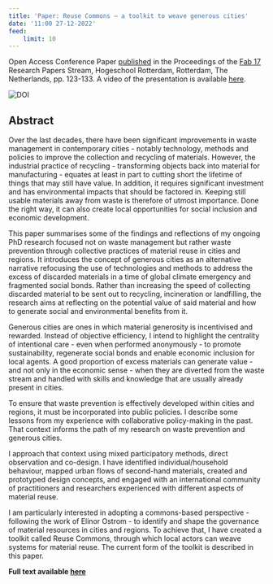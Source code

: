 ```yaml
---
title: 'Paper: Reuse Commons – a toolkit to weave generous cities'
date: '11:00 27-12-2022'
feed:
    limit: 10
---
```


Open Access Conference Paper [published](https://zenodo.org/record/7432153#.Y6rB8fej-V4) in the Proceedings of the [Fab 17](https://fab17.fabevent.org/) Research Papers Stream, Hogeschool Rotterdam, Rotterdam, The Netherlands, pp. 123-133. A video of the presentation is available [here](https://youtu.be/9FffmnQeZCU).

![DOI](https://zenodo.org/badge/DOI/10.5281/zenodo.7432153.svg)

## Abstract
Over the last decades, there have been significant improvements in waste management in contemporary cities - notably technology, methods and policies to improve the collection and recycling of materials. However, the industrial practice of recycling - transforming objects back into material for manufacturing - equates at least in part to cutting short the lifetime of things that may still have value. In addition, it requires significant investment and has environmental impacts that should be factored in. Keeping still usable materials away from waste is therefore of utmost importance. Done the right way, it can also create local opportunities for social inclusion and economic development.

This paper summarises some of the findings and reflections of my ongoing PhD research focused not on waste management but rather waste prevention through collective practices of material reuse in cities and regions. It introduces the concept of generous cities as an alternative narrative refocusing the use of technologies and methods to address the excess of discarded materials in a time of global climate emergency and fragmented social bonds. Rather than increasing the speed of collecting discarded material to be sent out to recycling, incineration or landfilling, the research aims at reflecting on the potential value of said material and how to generate social and environmental benefits from it.

Generous cities are ones in which material generosity is incentivised and rewarded. Instead of objective efficiency, I intend to highlight the centrality of intentional care - even when performed anonymously - to promote sustainability, regenerate social bonds and enable economic inclusion for local agents. A good proportion of excess materials can generate value - and not only in the economic sense - when they are diverted from the waste stream and handled with skills and knowledge that are usually already present in cities.

To ensure that waste prevention is effectively developed within cities and regions, it must be incorporated into public policies. I describe some lessons from my experience with collaborative policy-making in the past. That context informs the path of my research on waste prevention and generous cities.

I approach that context using mixed participatory methods, direct observation and co-design. I have identified individual/household behaviour, mapped urban flows of second-hand materials, created and prototyped design concepts, and engaged with an international community of practitioners and researchers experienced with different aspects of material reuse.

I am particularly interested in adopting a commons-based perspective - following the work of Elinor Ostrom - to identify and shape the governance of material resources in cities and regions. To achieve that, I have created a toolkit called Reuse Commons, through which local actors can weave systems for material reuse. The current form of the toolkit is described in this paper.

**Full text available [here](https://zenodo.org/record/7432153#.Y6rB8fej-V4)**